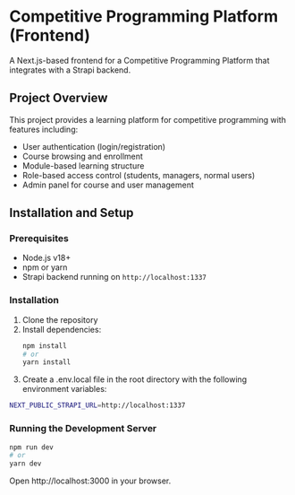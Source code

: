 # Competitive Programming Platform (Frontend)

A Next.js-based frontend for a Competitive Programming Platform that integrates with a Strapi backend.

## Project Overview

This project provides a learning platform for competitive programming with features including:

- User authentication (login/registration)
- Course browsing and enrollment
- Module-based learning structure
- Role-based access control (students, managers, normal users)
- Admin panel for course and user management

## Installation and Setup

### Prerequisites

- Node.js v18+
- npm or yarn
- Strapi backend running on `http://localhost:1337`

### Installation

1. Clone the repository
2. Install dependencies:
   ```bash
   npm install
   # or
   yarn install
3. Create a .env.local file in the root directory with the following environment variables:
  ```bash
  NEXT_PUBLIC_STRAPI_URL=http://localhost:1337
  ```

### Running the Development Server
  ```bash
  npm run dev
  # or
  yarn dev
  ```

Open http://localhost:3000 in your browser.

